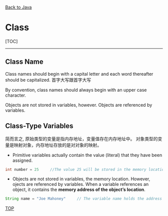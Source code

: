[Back to Java](../index.md)

# Class

[TOC]

***

## Class Name

Class names should begin with a capital letter and each word thereafter should be capitalized.
首字大写跟首字大写

By convention, class names should always begin with an upper case character.

Objects are not stored in variables, however. Objects are referenced by variables.

## Class-Type Variables

简而言之, 
原始类型的变量是指内存地址，变量值存在内存地址中。
对象类型的变量是映射对象，内存地址存放的是对对象的映射。

- Primitive variables actually contain the value (literal) that they have been assigned. 
    
```java
int number = 25     //The value 25 will be stored in the memory location associated with the variable number.
```
    
- Objects are not stored in variables, the memory location. However, ojects are referenced by variables. When a variable references an object, it contains the **memory address of the object’s location**.

```java
String name = "Joe Mahoney"     // The variable name holds the address of a String object.
```
[TOP](#class)
